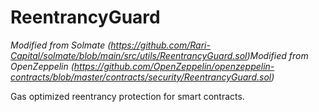 # ReentrancyGuard

_Modified from Solmate (https://github.com/Rari-Capital/solmate/blob/main/src/utils/ReentrancyGuard.sol)Modified from OpenZeppelin (https://github.com/OpenZeppelin/openzeppelin-contracts/blob/master/contracts/security/ReentrancyGuard.sol)_

Gas optimized reentrancy protection for smart contracts.
